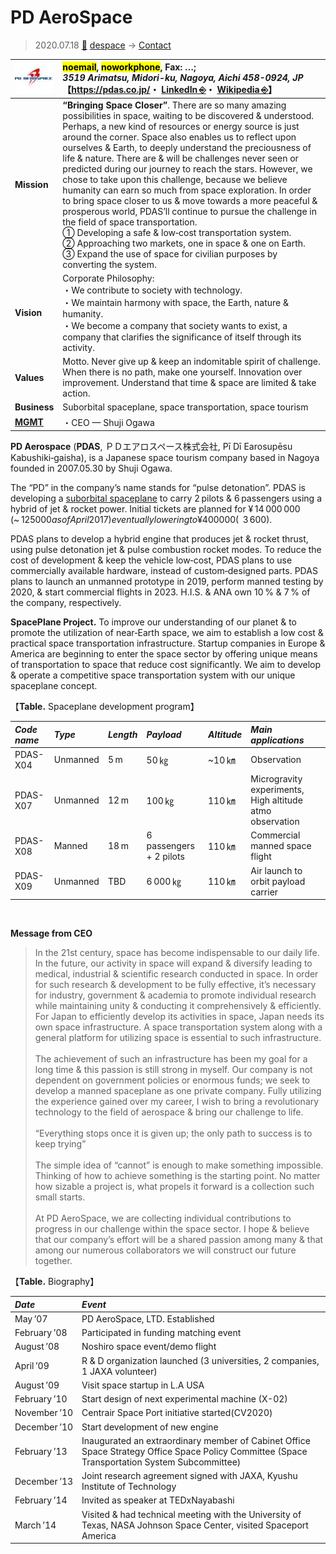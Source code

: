 # PD AeroSpace
> 2020.07.18 [🚀](../../index/index.md) [despace](../index.md) → [Contact](../contact.md)

|[![](../f/contact/p/pd_aerospace_logo1_thumb.webp)](../f/contact/p/pd_aerospace_logo1.webp)|<mark>noemail</mark>, <mark>noworkphone</mark>, Fax: …;<br> *3519 Arimatsu, Midori-ku, Nagoya, Aichi 458-0924, JP*<br> 【<https://pdas.co.jp/>・ [LinkedIn ⎆](https://www.linkedin.com/company/pd-aerospace-ltd./)・ [Wikipedia ⎆](https://en.wikipedia.org/wiki/PD_AeroSpace)】|
|:--|:--|
|**Mission**|**“Bringing Space Closer”**. There are so many amazing possibilities in space, waiting to be discovered & understood. Perhaps, a new kind of resources or energy source is just around the corner. Space also enables us to reflect upon ourselves & Earth, to deeply understand the preciousness of life & nature. There are & will be challenges never seen or predicted during our journey to reach the stars. However, we chose to take upon this challenge, because we believe humanity can earn so much from space exploration. In order to bring space closer to us & move towards a more peaceful & prosperous world, PDAS’ll continue to pursue the challenge in the field of space transportation.<br> ➀ Developing a safe & low‑cost transportation system.<br> ➁ Approaching two markets, one in space & one on Earth.<br> ➂ Expand the use of space for civilian purposes by converting the system.|
|**Vision**|Corporate Philosophy:<br> ・We contribute to society with technology.<br> ・We maintain harmony with space, the Earth, nature & humanity.<br> ・We become a company that society wants to exist, a company that clarifies the significance of itself through its activity.|
|**Values**|Motto. Never give up & keep an indomitable spirit of challenge. When there is no path, make one yourself. Innovation over improvement. Understand that time & space are limited & take action.|
|**Business**|Suborbital spaceplane, space transportation, space tourism|
|**[MGMT](../mgmt.md)**|・CEO — Shuji Ogawa|

**PD Aerospace** (**PDAS**, ＰＤエアロスペース株式会社, Pī Dī Earosupēsu Kabushiki‑gaisha), is a Japanese space tourism company based in Nagoya founded in 2007.05.30 by Shuji Ogawa.

The “PD” in the company’s name stands for “pulse detonation”. PDAS is developing a [suborbital spaceplane](../sc.md) to carry 2 pilots & 6 passengers using a hybrid of jet & rocket power. Initial tickets are planned for ¥ 14 000 000 (~ $ 125 000 as of April 2017) eventually lowering to ¥ 400 000 (~ $ 3 600).

PDAS plans to develop a hybrid engine that produces jet & rocket thrust, using pulse detonation jet & pulse combustion rocket modes. To reduce the cost of development & keep the vehicle low‑cost, PDAS plans to use commercially available hardware, instead of custom‑designed parts. PDAS plans to launch an unmanned prototype in 2019, perform manned testing by 2020, & start commercial flights in 2023. H.I.S. & ANA own 10 % & 7 % of the company, respectively.

**SpacePlane Project.** To improve our understanding of our planet & to promote the utilization of near‑Earth space, we aim to establish a low cost & practical space transportation infrastructure. Startup companies in Europe & America are beginning to enter the space sector by offering unique means of transportation to space that reduce cost significantly. We aim to develop & operate a competitive space transportation system with our unique spaceplane concept.

【**Table.** Spaceplane development program】

|*Code name*|*Type*|*Length*|*Payload*|*Altitude*|*Main applications*|
|:--|:--|:--|:--|:--|:--|
|PDAS-X04|Unmanned|5 m|50 ㎏|~10 ㎞|Observation|
|PDAS-X07|Unmanned|12 m|100 ㎏|110 ㎞|Microgravity experiments, High altitude atmo observation|
|PDAS-X08|Manned|18 m|6 passengers + 2 pilots|110 ㎞|Commercial manned space flight|
|PDAS-X09|Unmanned|TBD|6 000 ㎏|110 ㎞|Air launch to orbit payload carrier|

<p style="page-break-after:always"> </p>

**Message from CEO**

> In the 21st century, space has become indispensable to our daily life.<br> In the future, our activity in space will expand & diversify leading to medical, industrial & scientific research conducted in space. In order for such research & development to be fully effective, it’s necessary for industry, government & academia to promote individual research while maintaining unity & conducting it comprehensively & efficiently. For Japan to efficiently develop its activities in space, Japan needs its own space infrastructure. A space transportation system along with a general platform for utilizing space is essential to such infrastructure.<br><br> The achievement of such an infrastructure has been my goal for a long time & this passion is still strong in myself. Our company is not dependent on government policies or enormous funds; we seek to develop a manned spaceplane as one private company. Fully utilizing the experience gained over my career, I wish to bring a revolutionary technology to the field of aerospace & bring our challenge to life.<br><br> “Everything stops once it is given up; the only path to success is to keep trying”<br><br> The simple idea of “cannot” is enough to make something impossible. Thinking of how to achieve something is the starting point. No matter how sizable a project is, what propels it forward is a collection such small starts.<br><br> At PD AeroSpace, we are collecting individual contributions to progress in our challenge within the space sector. I hope & believe that our company’s effort will be a shared passion among many & that among our numerous collaborators we will construct our future together.

【**Table.** Biography】

|*Date*|*Event*|
|:--|:--|
|May ’07|PD AeroSpace, LTD. Established|
|February ’08|Participated in funding matching event|
|August ’08|Noshiro space event/demo flight|
|April ’09|R & D organization launched (3 universities, 2 companies, 1 JAXA volunteer)|
|August ’09|Visit space startup in L.A USA|
|February ’10|Start design of next experimental machine (X-02)|
|November ’10|Centrair Space Port initiative started(CV2020)|
|December ’10|Start development of new engine|
|February ’13|Inaugurated an extraordinary member of Cabinet Office Space Strategy Office Space Policy Committee (Space Transportation System Subcommittee)|
|December ’13|Joint research agreement signed with JAXA, Kyushu Institute of Technology|
|February ’14|Invited as speaker at TEDxNayabashi|
|March ’14|Visited & had technical meeting with the University of Texas, NASA Johnson Space Center, visited Spaceport America|
